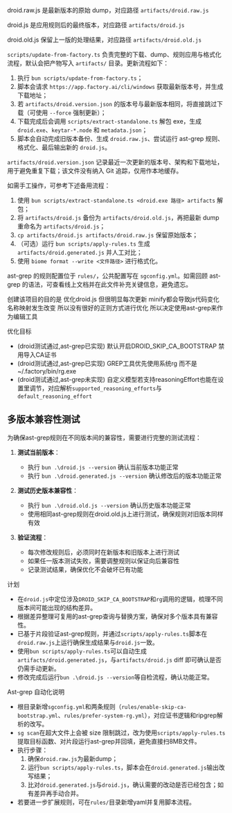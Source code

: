 droid.raw.js 是最新版本的原始 dump，对应路径 `artifacts/droid.raw.js`

droid.js 是应用规则后的最终版本，对应路径 `artifacts/droid.js`

droid.old.js 保留上一版的处理结果，对应路径 `artifacts/droid.old.js`

`scripts/update-from-factory.ts` 负责完整的下载、dump、规则应用与格式化流程，默认会把产物写入 `artifacts/` 目录。更新流程如下：

1. 执行 `bun scripts/update-from-factory.ts`；
2. 脚本会请求 `https://app.factory.ai/cli/windows` 获取最新版本号，并生成下载地址；
3. 若 `artifacts/droid.version.json` 的版本号与最新版本相同，将直接跳过下载（可使用 `--force` 强制更新）；
4. 下载完成后会调用 `scripts/extract-standalone.ts` 解包 exe，生成 `droid.exe`、`keytar-*.node` 和 `metadata.json`；
5. 脚本会自动完成旧版本备份、生成 `droid.raw.js`、尝试运行 ast-grep 规则、格式化、最后输出新的 `droid.js`。

`artifacts/droid.version.json` 记录最近一次更新的版本号、架构和下载地址，用于避免重复下载；该文件没有纳入 Git 追踪，仅用作本地缓存。

如需手工操作，可参考下述备用流程：

1. 使用 `bun scripts/extract-standalone.ts <droid.exe 路径> artifacts` 解包；
2. 将 `artifacts/droid.js` 备份为 `artifacts/droid.old.js`，再把最新 dump 重命名为 `artifacts/droid.js`；
3. `cp artifacts/droid.js artifacts/droid.raw.js` 保留原始版本；
4. （可选）运行 `bun scripts/apply-rules.ts` 生成 `artifacts/droid.generated.js` 并人工对比；
5. 使用 `biome format --write <文件路径>` 进行格式化。

ast-grep 的规则配置位于 `rules/`，公共配置写在 `sgconfig.yml`。如需回顾 ast-grep 的语法，可查看线上文档并在此文件补充关键信息，避免遗忘。

创建该项目的目的是 优化droid.js 但很明显每次更新 minify都会导致js代码变化 名称映射发生改变 所以没有很好的正则方式进行优化 所以决定使用ast-grep来作为编辑工具

优化目标
- (droid测试通过,ast-grep已实现) 默认开启DROID_SKIP_CA_BOOTSTRAP 禁用导入CA证书
- (droid测试通过,ast-grep已实现) GREP工具优先使用系统rg 而不是~/.factory/bin/rg.exe
- (droid测试通过,ast-grep未实现) 自定义模型若支持reasoningEffort也能在设置里调节，对应解析`supported_reasoning_efforts`与`default_reasoning_effort`

## 多版本兼容性测试

为确保ast-grep规则在不同版本间的兼容性，需要进行完整的测试流程：

1. **测试当前版本**：
   - 执行 `bun .\droid.js --version` 确认当前版本功能正常
   - 执行 `bun .\droid.generated.js --version` 确认修改后的版本功能正常

2. **测试历史版本兼容性**：
   - 执行 `bun .\droid.old.js --version` 确认历史版本功能正常
   - 使用相同ast-grep规则在droid.old.js上进行测试，确保规则对旧版本同样有效

3. **验证流程**：
   - 每次修改规则后，必须同时在新版本和旧版本上进行测试
   - 如果任一版本测试失败，需要调整规则以保证向后兼容性
   - 记录测试结果，确保优化不会破坏已有功能

计划
- 在`droid.js`中定位涉及`DROID_SKIP_CA_BOOTSTRAP`和`rg`调用的逻辑，梳理不同版本间可能出现的结构差异。
- 根据差异整理可复用的ast-grep查询与替换方案，确保对多个版本具有兼容性。
- 已基于片段验证ast-grep规则，并通过`scripts/apply-rules.ts`脚本在`droid.raw.js`上运行确保生成结果与`droid.js`一致。
- 使用`bun scripts/apply-rules.ts`可以自动生成`artifacts/droid.generated.js`，与`artifacts/droid.js` diff 即可确认是否仍需手动更新。
- 修改完成后运行`bun .\droid.js --version`等自检流程，确认功能正常。

Ast-grep 自动化说明
- 根目录新增`sgconfig.yml`和两条规则（`rules/enable-skip-ca-bootstrap.yml`、`rules/prefer-system-rg.yml`），对应证书逻辑和ripgrep解析的改写。
- `sg scan`在超大文件上会被 size 限制跳过，改为使用`scripts/apply-rules.ts`提取目标函数、对片段运行ast-grep并回填，避免直接扫8MB文件。
- 执行步骤：
  1. 确保`droid.raw.js`为最新dump；
  2. 运行`bun scripts/apply-rules.ts`，脚本会在`droid.generated.js`输出改写结果；
  3. 比对`droid.generated.js`与`droid.js`，确认需要的改动是否已经包含；如有差异再手动合并。
- 若要进一步扩展规则，可在`rules/`目录新增yaml并复用脚本流程。
